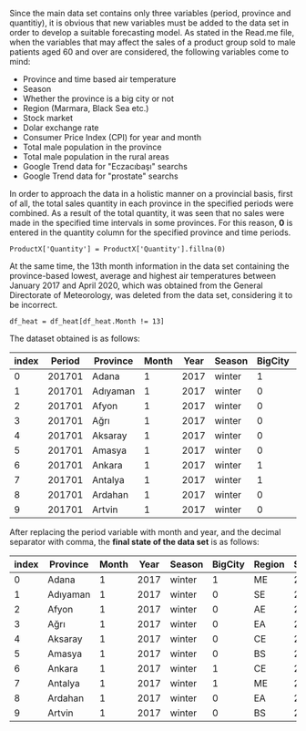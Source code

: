 Since the main data set contains only three variables (period, province and quantitiy), it is obvious that new variables must be added to the data set in order to develop a suitable forecasting model. As stated in the Read.me file, when the variables that may affect the sales of a product group sold to male patients aged 60 and over are considered, the following variables come to mind:
  * Province and time based air temperature
  * Season
  * Whether the province is a big city or not
  * Region (Marmara, Black Sea etc.)
  * Stock market
  * Dolar exchange rate
  * Consumer Price Index (CPI) for year and month
  * Total male population in the province
  * Total male population in the rural areas
  * Google Trend data for "Eczacıbaşı" searchs
  * Google Trend data for "prostate" searchs

In order to approach the data in a holistic manner on a provincial basis, first of all, the total sales quantity in each province in the specified periods were combined. As a result of the total quantity, it was seen that no sales were made in the specified time intervals in some provinces. For this reason, **0**  is entered in the quantity column for the specified province and time periods.

`ProductX['Quantity'] = ProductX['Quantity'].fillna(0)`

At the same time, the 13th month information in the data set containing the province-based lowest, average and highest air temperatures between January 2017 and April 2020, which was obtained from the General Directorate of Meteorology, was deleted from the data set, considering it to be incorrect.

`df_heat = df_heat[df_heat.Month != 13]`

The dataset obtained is as follows:

|index|Period|Province|Month|Year|Season|BigCity|Region|StockMarket|DolarB|DolarS|CPI\(Year)|CPI\(Month)|Male|Male\_Province|Male\_Rural|Trends\_Eczacıbaşı|Trends\_Prostat|Quantity|Med\_Deg|
|---|---|---|---|---|---|---|---|---|---|---|---|---|---|---|---|---|---|---|---|
|0|201701|Adana|1|2017|winter|1|ME|2,379|3,7468|3,7536|9,22|2,46|1101973|1101973|0|6|28|910\.0|8\.7|
|1|201701|Adıyaman|1|2017|winter|0|SE|2,379|3,7468|3,7536|9,22|2,46|307819|203955|103865|0|0|44\.0|3\.8|
|2|201701|Afyon|1|2017|winter|0|AE|2,379|3,7468|3,7536|9,22|2,46|354456|207099|147357|0|24|236\.0|-2\.4|
|3|201701|Ağrı|1|2017|winter|0|EA|2,379|3,7468|3,7536|9,22|2,46|281105|158643|122462|0|0|126\.0|-13\.4|
|4|201701|Aksaray|1|2017|winter|0|CE|2,379|3,7468|3,7536|9,22|2,46|197601|130684|66917|0|0|70\.0|-1\.7|
|5|201701|Amasya|1|2017|winter|0|BS|2,379|3,7468|3,7536|9,22|2,46|161792|115224|46568|0|48|214\.0|2\.2|
|6|201701|Ankara|1|2017|winter|1|CE|2,379|3,7468|3,7536|9,22|2,46|2657519|2657519|0|22|37|1288\.0|-1\.3|
|7|201701|Antalya|1|2017|winter|1|ME|2,379|3,7468|3,7536|9,22|2,46|1176407|1176407|0|0|14|475\.0|8\.3|
|8|201701|Ardahan|1|2017|winter|0|EA|2,379|3,7468|3,7536|9,22|2,46|50837|20082|30755|0|0|12\.0|-13\.6|
|9|201701|Artvin|1|2017|winter|0|BS|2,379|3,7468|3,7536|9,22|2,46|84508|50365|34142|0|100|27\.0|2\.2|

After replacing the period variable with month and year, and the decimal separator with comma, the **final state of the data set** is as follows:

|index|Province|Month|Year|Season|BigCity|Region|StockMarket|DolarB|DolarS|CPI\(Year)|CPI\(Month)|Male|Male\_Province|Male\_Rural|Trends\_Eczacıbaşı|Trends\_Prostat|Med\_Deg|Quantity|
|---|---|---|---|---|---|---|---|---|---|---|---|---|---|---|---|---|---|---|
|0|Adana|1|2017|winter|1|ME|2\.379|3\.7468|3\.7536|9\.22|2\.46|1101973\.0|1101973\.0|0\.0|6|28|8\.7|910\.0|
|1|Adıyaman|1|2017|winter|0|SE|2\.379|3\.7468|3\.7536|9\.22|2\.46|307819\.0|203955\.0|103865\.0|0|0|3\.8|44\.0|
|2|Afyon|1|2017|winter|0|AE|2\.379|3\.7468|3\.7536|9\.22|2\.46|354456\.0|207099\.0|147357\.0|0|24|-2\.4|236\.0|
|3|Ağrı|1|2017|winter|0|EA|2\.379|3\.7468|3\.7536|9\.22|2\.46|281105\.0|158643\.0|122462\.0|0|0|-13\.4|126\.0|
|4|Aksaray|1|2017|winter|0|CE|2\.379|3\.7468|3\.7536|9\.22|2\.46|197601\.0|130684\.0|66917\.0|0|0|-1\.7|70\.0|
|5|Amasya|1|2017|winter|0|BS|2\.379|3\.7468|3\.7536|9\.22|2\.46|161792\.0|115224\.0|46568\.0|0|48|2\.2|214\.0|
|6|Ankara|1|2017|winter|1|CE|2\.379|3\.7468|3\.7536|9\.22|2\.46|2657519\.0|2657519\.0|0\.0|22|37|-1\.3|1288\.0|
|7|Antalya|1|2017|winter|1|ME|2\.379|3\.7468|3\.7536|9\.22|2\.46|1176407\.0|1176407\.0|0\.0|0|14|8\.3|475\.0|
|8|Ardahan|1|2017|winter|0|EA|2\.379|3\.7468|3\.7536|9\.22|2\.46|50837\.0|20082\.0|30755\.0|0|0|-13\.6|12\.0|
|9|Artvin|1|2017|winter|0|BS|2\.379|3\.7468|3\.7536|9\.22|2\.46|84508\.0|50365\.0|34142\.0|0|100|2\.2|27\.0|
